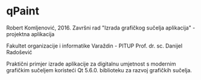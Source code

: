 # qPaint
Robert Komljenović, 2016.
Završni rad "Izrada grafičkog sučelja aplikacija" - projektna aplikacija

Fakultet organizacije i informatike Varaždin - PITUP
Prof. dr. sc. Danijel Radošević

Praktični primjer izrade aplikacije za digitalnu umjetnost s modernim grafičkim sučeljem koristeći Qt 5.6.0. biblioteku za razvoj grafičkih sučelja.
